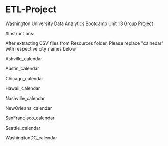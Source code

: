 # ETL-Project
Washington University Data Analytics Bootcamp Unit 13 Group Project

#Instructions:

After extracting CSV files from Resources folder, Please replace "calnedar" with respective city names below

Ashville_calendar

Austin_calendar

Chicago_calendar

Hawaii_calendar

Nashville_calendar

NewOrleans_calendar

SanFrancisco_calendar

Seattle_calendar

WashingtonDC_calendar

